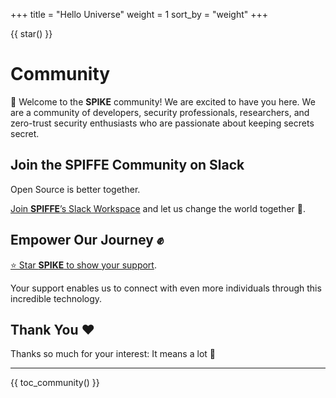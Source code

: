 +++
title = "Hello Universe"
weight = 1
sort_by = "weight"
+++

{{ star() }}

# Community

👋 Welcome to the **SPIKE** community! We are excited to have you here. We are a
community of developers, security professionals, researchers, and 
zero-trust security enthusiasts who are passionate about keeping secrets secret.

<!--
Commented out until we can find a dedicated time to do this regularly that
fits in the schedule of the core team.

## SPIKE Contributor Sync

**When?** The **last Friday** of every month.  

**Why?** To ask questions, share comments and suggestions, collaborate, and 
discuss the future goals of **SPIKE**.

**Open Source is better together**:
Everyone is welcome to join the **SPIKE** Contributor Sync:

* **Date & Time:** Last Friday of every month at 8:15 AM (Pacific Time)
* **Zoom Meeting Link:** [Join Here](https://us06web.zoom.us/j/84996375494?pwd=rmXv0fV2Ej0KVLkJosQlleYaIMrnub.1)
* **Meeting ID:** `849 9637 5494`
* **Passcode:** `965019`
-->

## Join the SPIFFE Community on Slack

Open Source is better together.

[Join **SPIFFE**’s Slack Workspace](https://slack.spiffe.io/) and let us change the
world together 🤘.

## Empower Our Journey ✊

[⭐️ Star **SPIKE** to show your support](https://github.com/spiffe/spike).

Your support enables us to connect with even more individuals through this
incredible technology.

## Thank You ❤️

Thanks so much for your interest: It means a lot 🙏

----

{{ toc_community() }}